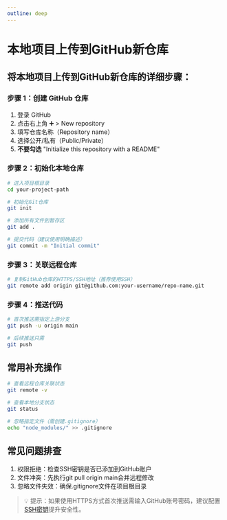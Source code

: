```yaml
---
outline: deep
---
```


# 本地项目上传到GitHub新仓库

## 将本地项目上传到GitHub新仓库的详细步骤：

### 步骤 1：创建 GitHub 仓库
1. 登录 GitHub
2. 点击右上角 ➕ > New repository
3. 填写仓库名称（Repository name）
4. 选择公开/私有（Public/Private）
5. **不要勾选** "Initialize this repository with a README"


### 步骤 2：初始化本地仓库
```bash
# 进入项目根目录
cd your-project-path

# 初始化Git仓库
git init

# 添加所有文件到暂存区
git add .

# 提交代码（建议使用明确描述）
git commit -m "Initial commit"
```
### 步骤 3：关联远程仓库
```bash
# 复制GitHub仓库的HTTPS/SSH地址（推荐使用SSH）
git remote add origin git@github.com:your-username/repo-name.git
```

### 步骤 4：推送代码
```bash
# 首次推送需指定上游分支
git push -u origin main

# 后续推送只需
git push
```

## 常用补充操作
```bash
# 查看远程仓库关联状态
git remote -v

# 查看本地分支状态
git status

# 忽略指定文件（需创建.gitignore）
echo "node_modules/" >> .gitignore
```
## 常见问题排查
1. 权限拒绝：检查SSH密钥是否已添加到GitHub账户
2. 文件冲突：先执行git pull origin main合并远程修改
3. 忽略文件失效：确保.gitignore文件在项目根目录
> 💡 提示：如果使用HTTPS方式首次推送需输入GitHub账号密码，建议配置[SSH密钥](https://docs.github.com/en/authentication/connecting-to-github-with-ssh)提升安全性。
